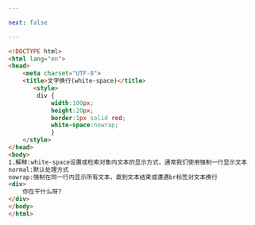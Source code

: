 ```yaml
---

next: false

---
```




<BlogInfo id="104" title="76.文字换换行" author="白日梦想猿" pv=0 read_times=0 pre_cost_time="0分21秒" category="css学习" tag_list="['css学习']" create_time="2020.07.27 16:36:34" update_time="2020.07.27 16:40:44" />

```html
<!DOCTYPE html>
<html lang="en">
<head>
    <meta charset="UTF-8">
    <title>文字换行(white-space)</title>
       <style>
        div {
            width:100px;
            height:20px;
            border:1px solid red;
            white-space:nowrap;
            }
    </style>
</head>
<body>
1.解释:white-space设置或检索对象内文本的显示方式，通常我们使用强制一行显示文本
normal:默认处理方式
nowrap:强制在同一行内显示所有文本，直到文本结束或遭遇br标签对文本换行
<div>
    你在干什么呀?
</div>
</body>
</html>
```



<ActionBox />
